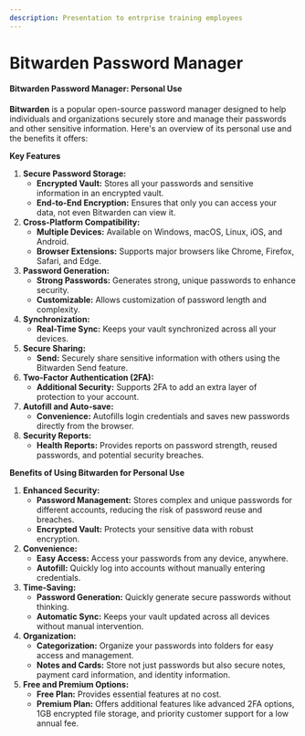 ```yaml
---
description: Presentation to entrprise training employees
---
```


# Bitwarden Password Manager

#### Bitwarden Password Manager: Personal Use

**Bitwarden** is a popular open-source password manager designed to help individuals and organizations securely store and manage their passwords and other sensitive information. Here's an overview of its personal use and the benefits it offers:

**Key Features**

1. **Secure Password Storage:**
   * **Encrypted Vault:** Stores all your passwords and sensitive information in an encrypted vault.
   * **End-to-End Encryption:** Ensures that only you can access your data, not even Bitwarden can view it.
2. **Cross-Platform Compatibility:**
   * **Multiple Devices:** Available on Windows, macOS, Linux, iOS, and Android.
   * **Browser Extensions:** Supports major browsers like Chrome, Firefox, Safari, and Edge.
3. **Password Generation:**
   * **Strong Passwords:** Generates strong, unique passwords to enhance security.
   * **Customizable:** Allows customization of password length and complexity.
4. **Synchronization:**
   * **Real-Time Sync:** Keeps your vault synchronized across all your devices.
5. **Secure Sharing:**
   * **Send:** Securely share sensitive information with others using the Bitwarden Send feature.
6. **Two-Factor Authentication (2FA):**
   * **Additional Security:** Supports 2FA to add an extra layer of protection to your account.
7. **Autofill and Auto-save:**
   * **Convenience:** Autofills login credentials and saves new passwords directly from the browser.
8. **Security Reports:**
   * **Health Reports:** Provides reports on password strength, reused passwords, and potential security breaches.

**Benefits of Using Bitwarden for Personal Use**

1. **Enhanced Security:**
   * **Password Management:** Stores complex and unique passwords for different accounts, reducing the risk of password reuse and breaches.
   * **Encrypted Vault:** Protects your sensitive data with robust encryption.
2. **Convenience:**
   * **Easy Access:** Access your passwords from any device, anywhere.
   * **Autofill:** Quickly log into accounts without manually entering credentials.
3. **Time-Saving:**
   * **Password Generation:** Quickly generate secure passwords without thinking.
   * **Automatic Sync:** Keeps your vault updated across all devices without manual intervention.
4. **Organization:**
   * **Categorization:** Organize your passwords into folders for easy access and management.
   * **Notes and Cards:** Store not just passwords but also secure notes, payment card information, and identity information.
5. **Free and Premium Options:**
   * **Free Plan:** Provides essential features at no cost.
   * **Premium Plan:** Offers additional features like advanced 2FA options, 1GB encrypted file storage, and priority customer support for a low annual fee.

